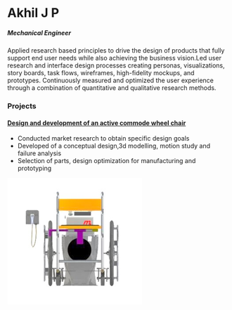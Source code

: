 
# Akhil J P
##### Mechanical Engineer
Applied research based principles to drive the design of products that fully support end user needs while also achieving the business vision.Led user research and interface design processes creating personas, visualizations, story boards, task flows, wireframes, high-fidelity mockups, and prototypes. Continuously measured and optimized the user experience through a combination of quantitative and qualitative research methods.
### Projects
#### [Design and development of an active commode wheel chair](https://github.com/akhiljp5352/akhil)
- Conducted market research to obtain specific design goals
-  Developed of a conceptual design,3d modelling, motion study and failure analysis 
-  Selection of parts, design optimization for manufacturing and prototyping

 ![CAD view](https://github.com/akhiljp5352/akhiljp5352/blob/main/images/com_CAD_frnt%20(1).JPG)
